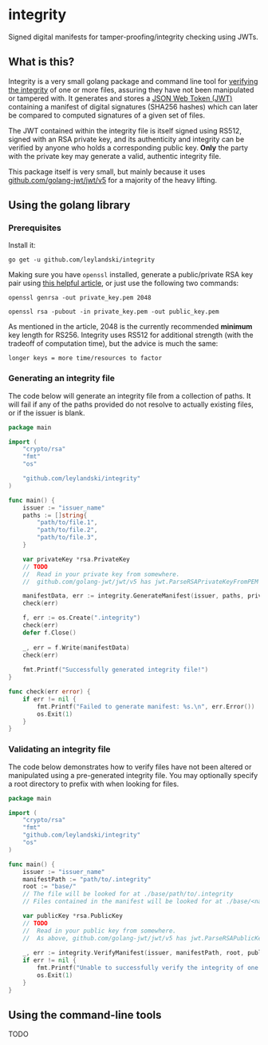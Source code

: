 # integrity
Signed digital manifests for tamper-proofing/integrity checking using JWTs.

## What is this?
Integrity is a very small golang package and command line tool for [verifying the integrity](https://en.wikipedia.org/wiki/Digital_signature) of one or more files, assuring they have not been manipulated or tampered with. It generates and stores a [JSON Web Token (JWT)](https://jwt.io/) containing a manifest of digital signatures (SHA256 hashes) which can later be compared to computed signatures of a given set of files.

The JWT contained within the integrity file is itself signed using RS512, signed with an RSA private key, and its authenticity and integrity can be verified by anyone who holds a corresponding public key. **Only** the party with the private key may generate a valid, authentic integrity file.

This package itself is very small, but mainly because it uses [github.com/golang-jwt/jwt/v5](https://github.com/golang-jwt/jwt/v5) for a majority of the heavy lifting.

## Using the golang library
### Prerequisites
Install it:
```shell
go get -u github.com/leylandski/integrity
```

Making sure you have `openssl` installed, generate a public/private RSA key pair using [this helpful article](https://www.cerberauth.com/blog/rsa-key-pairs-openssl-jwt-signature/), or just use the following two commands:
```shell
openssl genrsa -out private_key.pem 2048
```

```shell
openssl rsa -pubout -in private_key.pem -out public_key.pem
```

As mentioned in the article, 2048 is the currently recommended **minimum** key length for RS256. Integrity uses RS512 for additional strength (with the tradeoff of computation time), but the advice is much the same:
```
longer keys = more time/resources to factor
```

### Generating an integrity file

The code below will generate an integrity file from a collection of paths. It will fail if any of the paths provided do not resolve to actually existing files, or if the issuer is blank.
```go
package main

import (
	"crypto/rsa"
	"fmt"
	"os"

	"github.com/leylandski/integrity"
)

func main() {
	issuer := "issuer_name"
	paths := []string{
		"path/to/file.1",
		"path/to/file.2",
		"path/to/file.3",
	}

	var privateKey *rsa.PrivateKey
	// TODO 
	//  Read in your private key from somewhere.
	//  github.com/golang-jwt/jwt/v5 has jwt.ParseRSAPrivateKeyFromPEM to do the parsing for you.

	manifestData, err := integrity.GenerateManifest(issuer, paths, privateKey)
	check(err)

	f, err := os.Create(".integrity")
	check(err)
	defer f.Close()
	
	_, err = f.Write(manifestData)
	check(err)
	
	fmt.Printf("Successfully generated integrity file!")
}

func check(err error) {
	if err != nil {
		fmt.Printf("Failed to generate manifest: %s.\n", err.Error())
		os.Exit(1)
    }
}
```

### Validating an integrity file

The code below demonstrates how to verify files have not been altered or manipulated using a pre-generated integrity file. You may optionally specify a root directory to prefix with when looking for files.

```go
package main

import (
	"crypto/rsa"
	"fmt"
	"github.com/leylandski/integrity"
	"os"
)

func main() {
	issuer := "issuer_name"
	manifestPath := "path/to/.integrity"
	root := "base/" 
	// The file will be looked for at ./base/path/to/.integrity
	// Files contained in the manifest will be looked for at ./base/<name in manifest>

	var publicKey *rsa.PublicKey
	// TODO
	//  Read in your public key from somewhere.
	//  As above, github.com/golang-jwt/jwt/v5 has jwt.ParseRSAPublicKeyFromPEM to do the parsing for you.
	
	_, err := integrity.VerifyManifest(issuer, manifestPath, root, publicKey)
	if err != nil {
		fmt.Printf("Unable to successfully verify the integrity of one or more files!\n")
		os.Exit(1)
    }
}
```

## Using the command-line tools
TODO